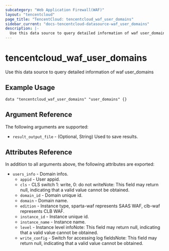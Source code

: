 ```yaml
---
subcategory: "Web Application Firewall(WAF)"
layout: "tencentcloud"
page_title: "TencentCloud: tencentcloud_waf_user_domains"
sidebar_current: "docs-tencentcloud-datasource-waf_user_domains"
description: |-
  Use this data source to query detailed information of waf user_domains
---
```


# tencentcloud_waf_user_domains

Use this data source to query detailed information of waf user_domains

## Example Usage

```hcl
data "tencentcloud_waf_user_domains" "user_domains" {}
```

## Argument Reference

The following arguments are supported:

* `result_output_file` - (Optional, String) Used to save results.

## Attributes Reference

In addition to all arguments above, the following attributes are exported:

* `users_info` - Domain infos.
  * `appid` - User appid.
  * `cls` - CLS switch 1: write, 0: do not writeNote: This field may return null, indicating that a valid value cannot be obtained.
  * `domain_id` - Domain unique id.
  * `domain` - Domain name.
  * `edition` - Instance type, sparta-waf represents SAAS WAF, clb-waf represents CLB WAF.
  * `instance_id` - Instance unique id.
  * `instance_name` - Instance name.
  * `level` - Instance level infoNote: This field may return null, indicating that a valid value cannot be obtained.
  * `write_config` - Switch for accessing log fieldsNote: This field may return null, indicating that a valid value cannot be obtained.


